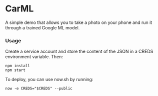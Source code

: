 # CarML

A simple demo that allows you to take a photo on your phone and run it through a trained Google ML model.

### Usage

Create a service account and store the content of the JSON in a CREDS environment variable. Then:

    npm install
    npm start

To deploy, you can use now.sh by running:

    now -e CREDS="$CREDS" --public
